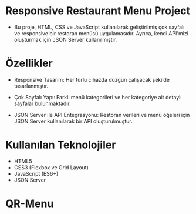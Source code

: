 # Responsive Restaurant Menu Project
- Bu proje, HTML, CSS ve JavaScript kullanılarak geliştirilmiş çok sayfalı ve responsive bir restoran menüsü uygulamasıdır. Ayrıca, kendi API'mizi oluşturmak için JSON Server kullanılmıştır.

# Özellikler
- Responsive Tasarım: Her türlü cihazda düzgün çalışacak şekilde tasarlanmıştır.

- Çok Sayfalı Yapı: Farklı menü kategorileri ve her kategoriye ait detaylı sayfalar bulunmaktadır.

- JSON Server ile API Entegrasyonu: Restoran verileri ve menü öğeleri için JSON Server kullanılarak bir API oluşturulmuştur.

# Kullanılan Teknolojiler
- HTML5
- CSS3 (Flexbox ve Grid Layout)
- JavaScript (ES6+)
- JSON Server
# QR-Menu
